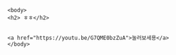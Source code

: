 
<html>
    <head>
        <script>
            alert("니 누기야");
            </script>
   
    <body>
    <h2> ㅎㅎ</h2> 

    
    <a href="https://youtu.be/G7QME0bzZuA">눌러보세용</a>
    </body>
</head>
</html>
